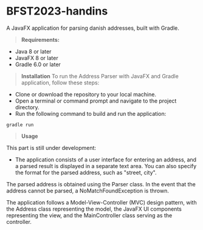 # BFST2023-handins

A JavaFX application for parsing danish addresses, built with Gradle.

> **Requirements:**


- Java 8 or later
- JavaFX 8 or later
- Gradle 6.0 or later

> **Installation**
To run the Address Parser with JavaFX and Gradle application, follow these steps:

- Clone or download the repository to your local machine.
- Open a terminal or command prompt and navigate to the project directory.
- Run the following command to build and run the application:

```
gradle run
```

> **Usage**

This part is still under development:

- The application consists of a user interface for entering an address, and a parsed result is displayed in a separate text area. You can also specify the format for the parsed address, such as "street, city".


The parsed address is obtained using the Parser class. In the event that the address cannot be parsed, a NoMatchFoundException is thrown.

The application follows a Model-View-Controller (MVC) design pattern, with the Address class representing the model, the JavaFX UI components representing the view, and the MainController class serving as the controller.
